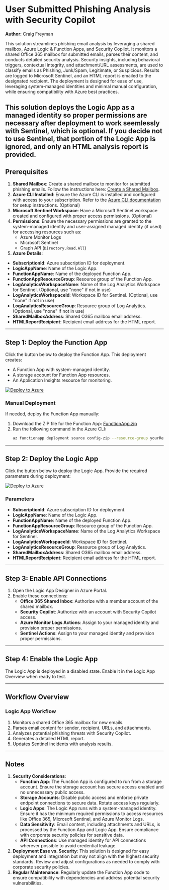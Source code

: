# User Submitted Phishing Analysis with Security Copilot
**Author:** Craig Freyman

This solution streamlines phishing email analysis by leveraging a shared mailbox, Azure Logic & Function Apps, and Security Copilot. It monitors a shared Office 365 mailbox for submitted emails, parses their content, and conducts detailed security analysis. Security insights, including behavioral triggers, contextual integrity, and attachment/URL assessments, are used to classify emails as Phishing, Junk/Spam, Legitimate, or Suspicious. Results are logged to Microsoft Sentinel, and an HTML report is emailed to the designated recipient. The deployment is designed for ease of use, leveraging system-managed identities and minimal manual configuration, while ensuring compatibility with Azure best practices.

This solution deploys the Logic App as a managed identity so proper permissions are necessary after deployment to work seemlessly with Sentinel, which is optional. If you decide not to use Sentinel, that portion of the Logic App is ignored, and only an HTML analysis report is provided. 
---

## Prerequisites

1. **Shared Mailbox**: Create a shared mailbox to monitor for submitted phishing emails. Follow the instructions here: [Create a Shared Mailbox](https://learn.microsoft.com/en-us/microsoft-365/admin/email/create-a-shared-mailbox?view=o365-worldwide).
2. **Azure CLI Installed**: Ensure the Azure CLI is installed and configured with access to your subscription. Refer to the [Azure CLI documentation](https://learn.microsoft.com/en-us/cli/azure/install-azure-cli) for setup instructions. (Optional)
3. **Microsoft Sentinel Workspace**: Have a Microsoft Sentinel workspace created and configured with proper access permissions. (Optional)
4. **Permissions**: Ensure the necessary permissions are granted to the system-managed identity and user-assigned managed identity (if used) for accessing resources such as:
   - Azure Monitor Logs
   - Microsoft Sentinel
   - Graph API (`Directory.Read.All`)
5. **Azure Details**:
- **SubscriptionId**: Azure subscription ID for deployment.
- **LogicAppName**: Name of the Logic App.
- **FunctionAppName**: Name of the deployed Function App.
- **FunctionAppResourceGroup**: Resource group of the Function App.
- **LogAnalyticsWorkspaceName**: Name of the Log Analytics Workspace for Sentinel. (Optional, use "none" if not in use)
- **LogAnalyticsWorkspaceId**: Workspace ID for Sentinel. (Optional, use "none" if not in use)
- **LogAnalyticsResourceGroup**: Resource group of Log Analytics. (Optional, use "none" if not in use)
- **SharedMailboxAddress**: Shared O365 mailbox email address.
- **HTMLReportRecipient**: Recipient email address for the HTML report.
---

## Step 1: Deploy the Function App

Click the button below to deploy the Function App. This deployment creates:
- A Function App with system-managed identity.
- A storage account for Function App resources.
- An Application Insights resource for monitoring.

[![Deploy to Azure](https://aka.ms/deploytoazurebutton)](https://portal.azure.com/#create/Microsoft.Template/uri/https%3A%2F%2Fraw.githubusercontent.com%2Fcd1zz%2Fsecuritycopilot%2Frefs%2Fheads%2Fmain%2FLogicApps%2FPhishingLogicApp%2FPhishingLA_Latest_Release%2Ffunctionapp_azuredeploy.json)

### Manual Deployment

If needed, deploy the Function App manually:
1. Download the ZIP file for the Function App: [FunctionApp.zip](https://github.com/cd1zz/securitycopilot/raw/refs/heads/main/FunctionApps/ParseEmailFunctionApp/ParseEmailFunctionApp.zip)
2. Run the following command in the Azure CLI:
   ```bash
   az functionapp deployment source config-zip --resource-group yourResourceGroup --name yourFunctionAppName --src .\ParseEmailFunctionApp.zip
   ```

---

## Step 2: Deploy the Logic App

Click the button below to deploy the Logic App. Provide the required parameters during deployment:

[![Deploy to Azure](https://aka.ms/deploytoazurebutton)](https://portal.azure.com/#create/Microsoft.Template/uri/https%3A%2F%2Fraw.githubusercontent.com%2Fcd1zz%2Fsecuritycopilot%2Frefs%2Fheads%2Fmain%2FLogicApps%2FPhishingLogicApp%2FPhishingLA_Latest_Release%2Flogicapp_azuredeploy.json)

### Parameters
- **SubscriptionId**: Azure subscription ID for deployment.
- **LogicAppName**: Name of the Logic App.
- **FunctionAppName**: Name of the deployed Function App.
- **FunctionAppResourceGroup**: Resource group of the Function App.
- **LogAnalyticsWorkspaceName**: Name of the Log Analytics Workspace for Sentinel.
- **LogAnalyticsWorkspaceId**: Workspace ID for Sentinel.
- **LogAnalyticsResourceGroup**: Resource group of Log Analytics.
- **SharedMailboxAddress**: Shared O365 mailbox email address.
- **HTMLReportRecipient**: Recipient email address for the HTML report.

---

## Step 3: Enable API Connections

1. Open the Logic App Designer in Azure Portal.
2. Enable these connections:
   - **Office 365 Shared Inbox**: Authorize with a member account of the shared mailbox.
   - **Security Copilot**: Authorize with an account with Security Copilot access.
   - **Azure Monitor Logs Actions**: Assign to your managed identity and provision proper permissions.
   - **Sentinel Actions**: Assign to your managed identity and provision proper permissions.

---

## Step 4: Enable the Logic App

The Logic App is deployed in a disabled state. Enable it in the Logic App Overview when ready to test.

---

## Workflow Overview

### Logic App Workflow
1. Monitors a shared Office 365 mailbox for new emails.
2. Parses email content for sender, recipient, URLs, and attachments.
3. Analyzes potential phishing threats with Security Copilot.
4. Generates a detailed HTML report.
5. Updates Sentinel incidents with analysis results.

---

## Notes

1. **Security Considerations**:  
   - **Function App**: The Function App is configured to run from a storage account. Ensure the storage account has secure access enabled and no unnecessary public access.
   - **Storage Accounts**: Disable public access and enforce private endpoint connections to secure data. Rotate access keys regularly.
   - **Logic Apps**: The Logic App runs with a system-managed identity. Ensure it has the minimum required permissions to access resources like Office 365, Microsoft Sentinel, and Azure Monitor Logs.
   - **Data Sensitivity**: Email content, including attachments and URLs, is processed by the Function App and Logic App. Ensure compliance with corporate security policies for sensitive data.
   - **API Connections**: Use managed identity for API connections wherever possible to avoid credential leakage.
2. **Deployment Ease vs. Security**: This solution is designed for easy deployment and integration but may not align with the highest security standards. Review and adjust configurations as needed to comply with corporate security policies.
3. **Regular Maintenance**: Regularly update the Function App code to ensure compatibility with dependencies and address potential security vulnerabilities.